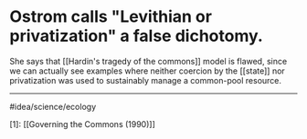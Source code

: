 # Ostrom calls "Levithian or privatization" a false dichotomy.
She says that [[Hardin's tragedy of the commons]] model is flawed, since we can actually see examples where neither coercion by the [[state]] nor privatization was used to sustainably manage a common-pool resource. 

---
#idea/science/ecology 

[1]: [[Governing the Commons (1990)]]